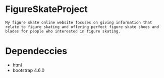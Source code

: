 # FigureSkateProject
    My figure skate online website focuses on giving information that relate to figure skating and offering perfect figure skate shoes and blades for people who interested in figure skating.
# Dependeccies
- html
- bootstrap 4.6.0